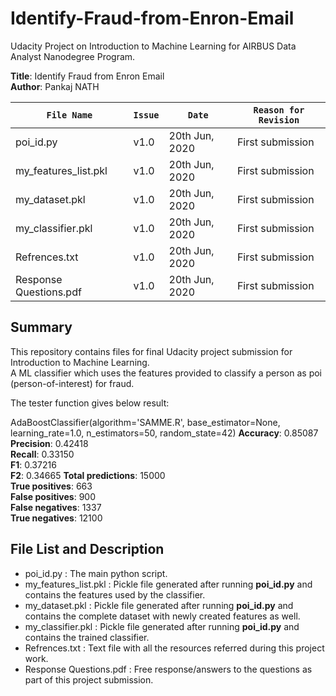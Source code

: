 # Identify-Fraud-from-Enron-Email

Udacity Project on Introduction to Machine Learning for AIRBUS Data Analyst Nanodegree Program.

**Title**: Identify Fraud from Enron Email  
**Author**: Pankaj NATH

`File Name`|`Issue`|`Date`|`Reason for Revision`
-----------|-------|------|---------------------
poi_id.py|v1.0|20th Jun, 2020|First submission
my_features_list.pkl|v1.0|20th Jun, 2020|First submission
my_dataset.pkl|v1.0|20th Jun, 2020|First submission
my_classifier.pkl|v1.0|20th Jun, 2020|First submission
Refrences.txt|v1.0|20th Jun, 2020|First submission
Response Questions.pdf|v1.0|20th Jun, 2020|First submission
  
## Summary  
  
This repository contains files for final Udacity project submission for Introduction to Machine Learning.  
A ML classifier which uses the features provided to classify a person as poi (person-of-interest) for fraud.  
  
The tester function gives below result:
  
AdaBoostClassifier(algorithm='SAMME.R', base_estimator=None, learning_rate=1.0, n_estimators=50, random_state=42)
**Accuracy**: 0.85087
**Precision**: 0.42418      
**Recall**: 0.33150           
**F1**: 0.37216                  
**F2**: 0.34665
**Total predictions**: 15000        
**True positives**: 663    
**False positives**: 900     
**False negatives**: 1337        
**True negatives**: 12100
  
  
## File List and Description
* poi_id.py : The main python script.
* my_features_list.pkl : Pickle file generated after running **poi_id.py** and contains the features used by the classifier.
* my_dataset.pkl : Pickle file generated after running **poi_id.py** and contains the complete dataset with newly created features as well.
* my_classifier.pkl : Pickle file generated after running **poi_id.py** and contains the trained classifier.
* Refrences.txt : Text file with all the resources referred during this project work.
* Response Questions.pdf : Free response/answers to the questions as part of this project submission.
